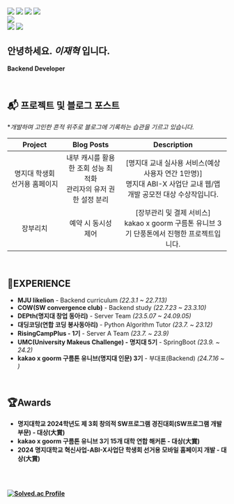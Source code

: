 
<br/>

<div align=left>
<img src="https://img.shields.io/badge/Spring-6DB33F?style=for-the-badge&logo=Spring&logoColor=white">
<img src="https://img.shields.io/badge/JAVA-007396?style=for-the-badge&logo=java&logoColor=white">
<img src="https://img.shields.io/badge/javascript-F7DF1E?style=for-the-badge&logo=javascript&logoColor=black">
<img src="https://img.shields.io/badge/node.js-339933?style=for-the-badge&logo=Node.js&logoColor=white">
</br>
<img src="https://img.shields.io/badge/mysql-4479A1?style=for-the-badge&logo=mysql&logoColor=white"> 
</br>
<img src="https://img.shields.io/badge/AWS-%23FF9900.svg?style=for-the-badge&logo=amazon-aws&logoColor=white">
<img src="https://img.shields.io/badge/docker-%230db7ed.svg?style=for-the-badge&logo=docker&logoColor=white">
</div>


## 안녕하세요. *이재혁* 입니다.
<strong>Backend Developer</strong>


<br/>

## 📬 프로젝트 및 블로그 포스트

**개발하며 고민한 흔적 위주로 블로그에 기록하는 습관을 기르고 있습니다.*

| Project     | Blog Posts                                                                                 | Description                                                 |
|-------------|--------------------------------------------------------------------------------------------|-------------------------------------------------------------|
| <div align="center">명지대 학생회 선거용 홈페이지</div> | <div align="center">내부 캐시를 활용한 조회 성능 최적화<br>관리자의 유저 권한 설정 분리</div>| <div align="center">[명지대 교내 실사용 서비스(예상 사용자 연간 1만명)]<br>명지대 ABI-X 사업단 교내 웹/앱개발 공모전 대상 수상작입니다.</div> |
| <div align="center">장부리치</div> | <div align="center">예약 시 동시성 제어</div> | <div align="center">[장부관리 및 결제 서비스]<br>kakao x goorm 구름톤 유니브 3기 단풍톤에서 진행한 프로젝트입니다.</div> |


<br/>

## 💼EXPERIENCE

<ul>
<li><strong>MJU likelion</strong> - Backend curriculum <i>(22.3.1 ~ 22.7.13)</i></li>
<li><strong>COW(SW convergence club)</strong> - Backend study <i>(22.7.23 ~ 23.3.10)</i></li>
<li><strong>DEPth(명지대 창업 동아리)</strong> - Server Team <i>(23.5.07 ~ 24.09.05)</i></li>
<li><strong>대딩코딩(연합 코딩 봉사동아리)</strong> - Python Algorithm Tutor <i>(23.7. ~ 23.12)</i></li>
<li><strong>RisingCampPlus - 1기</strong> - Server A Team <i>(23.7. ~ 23.9)</i></li>
<li><strong>UMC(University Makeus Challenge) - 명지대 5기</strong> - SpringBoot <i>(23.9. ~ 24.2)</i></li>
<li><strong>kakao x goorm 구름톤 유니브(명지대 인문) 3기</strong> - 부대표(Backend) <i>(24.7.16 ~ )</i></li>
  
</ul>




<br/>

## 🏆Awards

<ul>
<li><strong>명지대학교 2024학년도 제 3회 창의적 SW프로그램 경진대회(SW프로그램 개발 부문) - 대상(大賞)</li>
<li><strong>kakao x goorm 구름톤 유니브 3기 15개 대학 연합 해커톤 - 대상(大賞)</li>
<li><strong>2024 명지대학교 혁신사업-ABI-X사업단 학생회 선거용 모바일 홈페이지 개발 - 대상(大賞)</li>
</ul>

<br/>
<br/>

[![Solved.ac Profile](http://mazassumnida.wtf/api/v2/generate_badge?boj=hazardous10)](https://solved.ac/hazardous10/)
